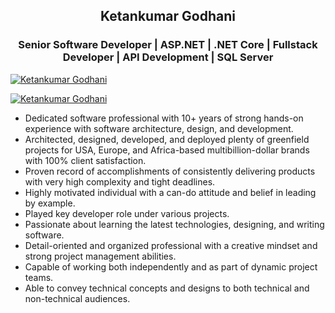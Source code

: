 <h2 align="center">Ketankumar Godhani</h2>
<h3 align="center">Senior Software Developer | ASP.NET | .NET Core | Fullstack Developer | API Development | SQL Server</h3>
<p align="left"><a href="https://github.com/godhaniketan"><img src="https://komarev.com/ghpvc/?username=godhaniketan&label=Profile%20views&color=0e75b6&style=flat" alt="Ketankumar Godhani" /></a></p>
<p align="left"> <a href="https://github.com/godhaniketan"><img src="https://github-profile-trophy.vercel.app/?username=godhaniketan" alt="Ketankumar Godhani" /></a> </p>

<p>
  <ul>
    <li>Dedicated software professional with 10+ years of strong hands-on experience with software architecture, design, and development.</li>
    <li>Architected, designed, developed, and deployed plenty of greenfield projects for USA, Europe, and Africa-based multibillion-dollar brands with 100% client satisfaction.</li>
    <li>Proven record of accomplishments of consistently delivering products with very high complexity and tight deadlines.</li>
    <li>Highly motivated individual with a can-do attitude and belief in leading by example.</li>
    <li>Played key developer role under various projects.</li>
    <li>Passionate about learning the latest technologies, designing, and writing software.</li>
    <li>Detail-oriented and organized professional with a creative mindset and strong project management abilities.</li>
    <li>Capable of working both independently and as part of dynamic project teams.</li>
    <li>Able to convey technical concepts and designs to both technical and non-technical audiences.</li>
  </ul>
</p>
